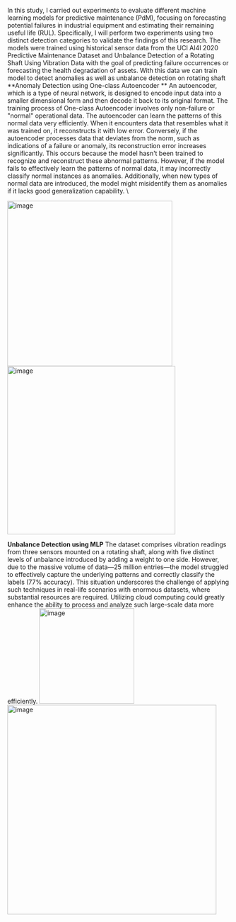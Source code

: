 In this study, I carried out experiments to evaluate different machine learning models for 
predictive maintenance (PdM), focusing on forecasting potential failures in industrial 
equipment and estimating their remaining useful life (RUL). Specifically, I will perform two 
experiments using two distinct detection categories to validate the findings of this research. 
The models were trained using historical sensor data from the UCI AI4I 2020 Predictive 
Maintenance Dataset and Unbalance Detection of a Rotating Shaft Using Vibration Data with 
the goal of predicting failure occurrences or forecasting the health degradation of assets. With 
this data we can train model to detect anomalies as well as unbalance detection on rotating 
shaft 
**Anomaly Detection using One-class Autoencoder **
An autoencoder, which is a type of neural network, is designed to encode input data into a 
smaller dimensional form and then decode it back to its original format. The training process 
of One-class Autoencoder involves only non-failure or "normal" operational data. The 
autoencoder can learn the patterns of this normal data very efficiently. When it encounters 
data that resembles what it was trained on, it reconstructs it with low error. Conversely, if the 
autoencoder processes data that deviates from the norm, such as indications of a failure or 
anomaly, its reconstruction error increases significantly. This occurs because the model hasn't 
been trained to recognize and reconstruct these abnormal patterns. However, if the model 
fails to effectively learn the patterns of normal data, it may incorrectly classify normal 
instances as anomalies. Additionally, when new types of normal data are introduced, the 
model might misidentify them as anomalies if it lacks good generalization capability. \\

<img width="373" alt="image" src="https://github.com/user-attachments/assets/686bf4b4-b0d4-4e83-ae2f-ae825e76aafd" />

<img width="380" alt="image" src="https://github.com/user-attachments/assets/0e030f9f-5fbf-478d-9471-a72c25db146e" />

**Unbalance Detection using MLP**
The dataset comprises vibration readings from three sensors mounted on a rotating shaft, 
along with five distinct levels of unbalance introduced by adding a weight to one side. 
However, due to the massive volume of data—25 million entries—the model struggled to 
effectively capture the underlying patterns and correctly classify the labels (77% accuracy). 
This situation underscores the challenge of applying such techniques in real-life scenarios 
with enormous datasets, where substantial resources are required. Utilizing cloud computing 
could greatly enhance the ability to process and analyze such large-scale data more 
efficiently.
<img width="215" alt="image" src="https://github.com/user-attachments/assets/adddb047-a445-4bac-8f3a-314ef413beb0" />
<img width="473" alt="image" src="https://github.com/user-attachments/assets/21b3a47b-349d-4a27-aa3a-30eb71fe8b22" />
